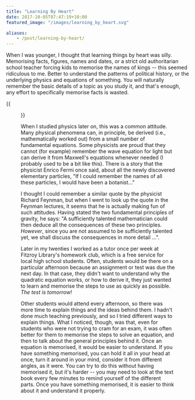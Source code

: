 ```yaml
---
title: "Learning By Heart"
date: 2017-10-05T07:47:19+10:00
featured_image: "/images/learning_by_heart.svg"

aliases:
    - /post/learning-by-heart/
---
```


When I was younger, I thought that learning things by heart was silly. Memorising facts, figures, names and dates, or a strict old authoritarian school teacher forcing kids to memorise the names of kings -- this seemed ridiculous to me. Better to understand the patterns of political history, or the underlying physics and equations of something. You will naturally remember the basic details of a topic as you study it, and that's enough, any effort to specifically memorise facts is wasted.

{{<figure src="/images/learning_by_heart.svg" >}}

When I studied physics later on, this was a common attitude. Many physical phenomena can, in principle, be derived (i.e., mathematically worked out) from a small number of fundamental equations. Some physicists are proud that they cannot (for example) remember the wave equation for light but can derive it from Maxwell's equations whenever needed (I probably used to be a bit like this). There is a story that the physicist Enrico Fermi once said, about all the newly discovered elementary particles, "If I could remember the names of all these particles, I would have been a botanist..."

I thought I could remember a similar quote by the physicist Richard Feynman, but when I went to look up the quote in the Feynman lectures, it seems that he is actually making fun of such attitudes. Having stated the two fundamental principles of gravity, he says: "A sufficiently talented mathematician could then deduce all the consequences of these two principles. _However_, since you are not assumed to be sufficiently talented yet, we shall discuss the consequences in more detail ...".

Later in my twenties I worked as a tutor once per week at Fitzroy Library's homework club, which is a free service for local high school students. Often, students would be there on a particular afternoon because an assignment or test was due the next day. In that case, they didn't want to understand why the quadratic equation works, or how to derive it, they just wanted to learn and memorise the steps to use as quickly as possible. _The test is tomorrow!_

Other students would attend every afternoon, so there was more time to explain things and the ideas behind them. I hadn't done much teaching previously, and so I tried different ways to explain things. What I noticed, though, was that, even for students who were not trying to cram for an exam, it was often better for them to memorise the steps to solve an equation, and then to talk about the general principles behind it. Once an equation is memorised, it would be easier to understand. If you have something memorised, you can hold it all in your head at once, turn it around in your mind, consider it from different angles, as it were. You can try to do this without having memorised it, but it's harder -- you may need to look at the text book every few minutes to remind yourself of the different parts. Once you have something memorised, it is easier to think about it and understand it properly.
